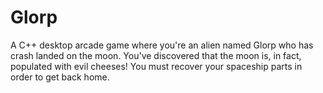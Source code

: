 # Glorp
 A C++ desktop arcade game where you're an alien named Glorp who has crash landed on the moon. You've discovered that the moon is, in fact, populated with evil cheeses! You must recover your spaceship parts in order to get back home.
